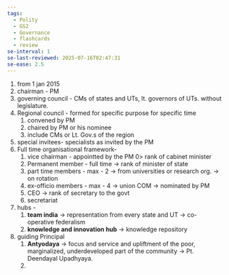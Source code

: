 ```yaml
---
tags:
  - Polity
  - GS2
  - Governance
  - flashcards
  - review
se-interval: 1
se-last-reviewed: 2025-07-16T02:47:31
se-ease: 2.5
---
```


1. from 1 jan 2015
2. chairman - PM
3. governing council - CMs of states and UTs, lt. governors of UTs. without legislature.
4. Regional council - formed for specific purpose for specific time
	1. convened by PM
	2. chaired by PM or his nominee
	3. include CMs or Lt. Gov.s of the region
5. special invitees- specialists as invited by the PM
6. Full time organisational framework- 
	1. vice chairman - appointted by the PM 0> rank of cabinet minister
	2. Permanent member  - full time -> rank of minister of state
	3. part time members - max - 2 -> from universities or research org. -> on rotation
	4. ex-officio members - max - 4 -> union COM -> nominated by PM
	5. CEO -> rank of secretary to the govt
	6. secretariat 
7. hubs - 
	1. **team india** -> representation from every state and UT -> co-operative federalism
	2. **knowledge and innovation hub** -> knowledge repository
8. guiding Principal
	1. **Antyodaya** -> focus and service and upliftment of the poor, marginalized, underdeveloped part of the community -> Pt. Deendayal Upadhyaya.
	2. 
